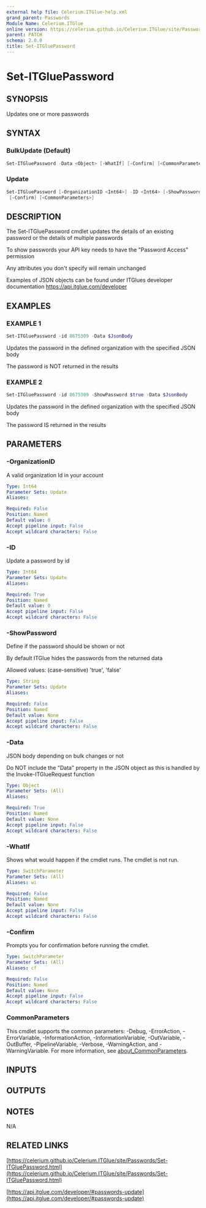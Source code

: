 ```yaml
---
external help file: Celerium.ITGlue-help.xml
grand_parent: Passwords
Module Name: Celerium.ITGlue
online version: https://celerium.github.io/Celerium.ITGlue/site/Passwords/Set-ITGluePassword.html
parent: PATCH
schema: 2.0.0
title: Set-ITGluePassword
---
```


# Set-ITGluePassword

## SYNOPSIS
Updates one or more passwords

## SYNTAX

### BulkUpdate (Default)
```powershell
Set-ITGluePassword -Data <Object> [-WhatIf] [-Confirm] [<CommonParameters>]
```

### Update
```powershell
Set-ITGluePassword [-OrganizationID <Int64>] -ID <Int64> [-ShowPassword <String>] -Data <Object> [-WhatIf]
 [-Confirm] [<CommonParameters>]
```

## DESCRIPTION
The Set-ITGluePassword cmdlet updates the details of an
existing password or the details of multiple passwords

To show passwords your API key needs to have the "Password Access" permission

Any attributes you don't specify will remain unchanged

Examples of JSON objects can be found under ITGlues developer documentation
    https://api.itglue.com/developer

## EXAMPLES

### EXAMPLE 1
```powershell
Set-ITGluePassword -id 8675309 -Data $JsonBody
```

Updates the password in the defined organization with the specified JSON body

The password is NOT returned in the results

### EXAMPLE 2
```powershell
Set-ITGluePassword -id 8675309 -ShowPassword $true -Data $JsonBody
```

Updates the password in the defined organization with the specified JSON body

The password IS returned in the results

## PARAMETERS

### -OrganizationID
A valid organization Id in your account

```yaml
Type: Int64
Parameter Sets: Update
Aliases:

Required: False
Position: Named
Default value: 0
Accept pipeline input: False
Accept wildcard characters: False
```

### -ID
Update a password by id

```yaml
Type: Int64
Parameter Sets: Update
Aliases:

Required: True
Position: Named
Default value: 0
Accept pipeline input: False
Accept wildcard characters: False
```

### -ShowPassword
Define if the password should be shown or not

By default ITGlue hides the passwords from the returned data

Allowed values: (case-sensitive)
'true', 'false'

```yaml
Type: String
Parameter Sets: Update
Aliases:

Required: False
Position: Named
Default value: None
Accept pipeline input: False
Accept wildcard characters: False
```

### -Data
JSON body depending on bulk changes or not

Do NOT include the "Data" property in the JSON object as this is handled
by the Invoke-ITGlueRequest function

```yaml
Type: Object
Parameter Sets: (All)
Aliases:

Required: True
Position: Named
Default value: None
Accept pipeline input: False
Accept wildcard characters: False
```

### -WhatIf
Shows what would happen if the cmdlet runs.
The cmdlet is not run.

```yaml
Type: SwitchParameter
Parameter Sets: (All)
Aliases: wi

Required: False
Position: Named
Default value: None
Accept pipeline input: False
Accept wildcard characters: False
```

### -Confirm
Prompts you for confirmation before running the cmdlet.

```yaml
Type: SwitchParameter
Parameter Sets: (All)
Aliases: cf

Required: False
Position: Named
Default value: None
Accept pipeline input: False
Accept wildcard characters: False
```

### CommonParameters
This cmdlet supports the common parameters: -Debug, -ErrorAction, -ErrorVariable, -InformationAction, -InformationVariable, -OutVariable, -OutBuffer, -PipelineVariable, -Verbose, -WarningAction, and -WarningVariable. For more information, see [about_CommonParameters](http://go.microsoft.com/fwlink/?LinkID=113216).

## INPUTS

## OUTPUTS

## NOTES
N/A

## RELATED LINKS

[https://celerium.github.io/Celerium.ITGlue/site/Passwords/Set-ITGluePassword.html](https://celerium.github.io/Celerium.ITGlue/site/Passwords/Set-ITGluePassword.html)

[https://api.itglue.com/developer/#passwords-update](https://api.itglue.com/developer/#passwords-update)

